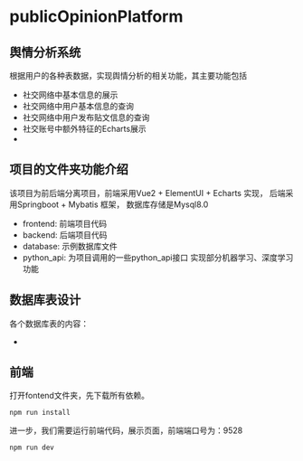 # publicOpinionPlatform



## 舆情分析系统

根据用户的各种表数据，实现舆情分析的相关功能，其主要功能包括

+ 社交网络中基本信息的展示
+ 社交网络中用户基本信息的查询
+ 社交网络中用户发布贴文信息的查询
+ 社交账号中额外特征的Echarts展示
+ 





## 项目的文件夹功能介绍

该项目为前后端分离项目，前端采用Vue2 + ElementUI + Echarts 实现， 后端采用Springboot + Mybatis 框架， 数据库存储是Mysql8.0



+  frontend: 前端项目代码
+ backend: 后端项目代码
+ database: 示例数据库文件
+ python_api: 为项目调用的一些python_api接口  实现部分机器学习、深度学习功能



## 数据库表设计

各个数据库表的内容：

+ 







## 前端

打开fontend文件夹，先下载所有依赖。

`npm run install`

进一步，我们需要运行前端代码，展示页面，前端端口号为：9528

`npm run dev`













